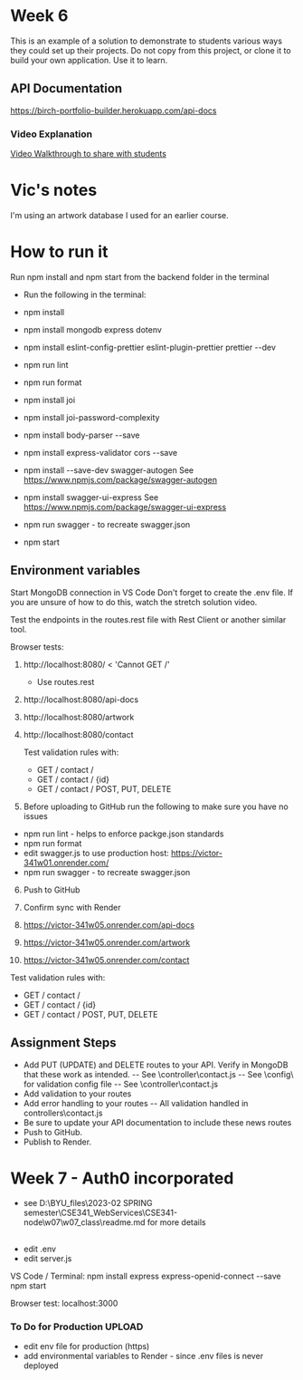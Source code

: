 # Week 6

This is an example of a solution to demonstrate to students various ways they could set up their projects. Do not copy from this project, or clone it to build your own application. Use it to learn.

## API Documentation

https://birch-portfolio-builder.herokuapp.com/api-docs

### Video Explanation

[Video Walkthrough to share with students](https://youtu.be/AIi1gZOsRmY)

# Vic's notes

I'm using an artwork database I used for an earlier course.

# How to run it

Run npm install and npm start from the backend folder in the terminal

- Run the following in the terminal:
- npm install
- npm install mongodb express dotenv
- npm install eslint-config-prettier eslint-plugin-prettier prettier --dev
- npm run lint
- npm run format
- npm install joi
- npm install joi-password-complexity
- npm install body-parser --save
- npm install express-validator cors --save

- npm install --save-dev swagger-autogen See https://www.npmjs.com/package/swagger-autogen
- npm install swagger-ui-express See https://www.npmjs.com/package/swagger-ui-express
- npm run swagger - to recreate swagger.json
- npm start

## Environment variables

Start MongoDB connection in VS Code
Don't forget to create the .env file. If you are unsure of how to do this, watch the stretch solution video.

Test the endpoints in the routes.rest file with Rest Client or another similar tool.

Browser tests:

1. http://localhost:8080/ < 'Cannot GET /'
   - Use routes.rest
2. http://localhost:8080/api-docs
3. http://localhost:8080/artwork
4. http://localhost:8080/contact

   Test validation rules with:

   - GET / contact /
   - GET / contact / {id}
   - GET / contact / POST, PUT, DELETE

5. Before uploading to GitHub run the following to make sure you have no issues

- npm run lint - helps to enforce packge.json standards
- npm run format
- edit swagger.js to use production host: https://victor-341w01.onrender.com/
- npm run swagger - to recreate swagger.json

6. Push to GitHub
7. Confirm sync with Render

8. https://victor-341w05.onrender.com/api-docs
9. https://victor-341w05.onrender.com/artwork
10. https://victor-341w05.onrender.com/contact

Test validation rules with:

- GET / contact /
- GET / contact / {id}
- GET / contact / POST, PUT, DELETE

## Assignment Steps

- Add PUT (UPDATE) and DELETE routes to your API. Verify in MongoDB that these work as intended.
  -- See \controller\contact.js
  -- See \config\ for validation config file
  -- See \controller\contact.js
- Add validation to your routes
- Add error handling to your routes
  -- All validation handled in controllers\contact.js
- Be sure to update your API documentation to include these news routes
- Push to GitHub.
- Publish to Render.

# Week 7 - Auth0 incorporated

- see D:\BYU_files\2023-02 SPRING semester\CSE341_WebServices\CSE341-node\w07\w07_class\readme.md for more details

##

- edit .env
- edit server.js

VS Code / Terminal:
npm install express express-openid-connect --save
npm start

Browser test: localhost:3000

### To Do for Production UPLOAD

- edit env file for production (https)
- add environmental variables to Render - since .env files is never deployed

